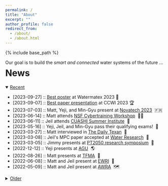 ```yaml
---
permalink: /
title: "About"
excerpt: ""
author_profile: false
redirect_from: 
  - /about/
  - /about.html
---
```


{% include base_path %}

<div style="float:left">Our goal is to build the <i>smart and connected</i> water systems of the future ... <div id="cursor"></div></div>

<div id="webgl"></div>
<script src="../lib/three.min.js"></script>
<script src="../lib/TerrainLoader.js"></script>
<script>

 "use strict";

 var scene = new THREE.Scene();
 scene.background = new THREE.Color( 0x1a202c );

 var axes = new THREE.AxesHelper(0);
 scene.add(axes);

 const ambientLight = new THREE.AmbientLight(0xffffff, 0.9);

 scene.add(ambientLight);

 var renderer = new THREE.WebGLRenderer();
 document.body.appendChild(renderer.domElement);

 var camera = new THREE.PerspectiveCamera(45, 1, 0.1, 1000);
 camera.position.set(0, -50, 50);
 camera.rotation.set(3.14 / 4, 0, 0);

 function resizeCanvasToDisplaySize() {
    const canvas = renderer.domElement;
    const width = canvas.clientWidth;
    const height = canvas.clientHeight;
    if (canvas.width !== width ||canvas.height !== height) {
        renderer.setSize(width, height, false);
        camera.aspect = width / height;
        camera.updateProjectionMatrix();
    }
 }

 var terrainLoader_0 = new THREE.TerrainLoader();
 var terrainLoader_1 = new THREE.TerrainLoader();
 terrainLoader_0.load('../files/jotunheimen_flood.bin', function(data) {

     terrainLoader_1.load('../files/jotunheimen.bin', function(data) {
         const width = 200;
         const height = 200;
         const size = width * height;
         var geometry = new THREE.PlaneGeometry(45, 45, width - 1, height - 1);
         var texture_data = new Uint8ClampedArray(size);

         for (var i = 0, l = geometry.attributes.position.count; i < l; i++) {
             geometry.attributes.position.setZ(i, data[i] / 65535 * 10);
         }

         for (var i = 0, l = size; i < l; i++) {
             texture_data[i] = (data[i] / 65535 * 255);
         }

         const texture = new THREE.DataTexture(texture_data, width, height,
                                               THREE.LuminanceFormat, THREE.UnsignedByteType,
                                               THREE.UVMapping,
                                               THREE.ClampToEdgeMapping, THREE.ClampToEdgeMapping);
         texture.flipY = true;

         var material = new THREE.MeshBasicMaterial({
             map: texture,
             wireframe: false
         });

         var plane = new THREE.Mesh(geometry, material);
         scene.add(plane);
     });

     const width = 200;
     const height = 200;
     const size = width * height;
     var geometry = new THREE.PlaneGeometry(45, 45, width - 1, height - 1);
     var texture_data = new Uint8ClampedArray(size);

     for (var i = 0, l = geometry.attributes.position.count; i < l; i++) {
         geometry.attributes.position.setZ(i, (data[i] - 200) / 65535 * 10);
     }

     var material = new THREE.MeshBasicMaterial({
         color: 0x00ffff,
         opacity: 0.4,
         transparent: true,
         wireframe: false
     });

     var plane = new THREE.Mesh(geometry, material);
     scene.add(plane);

 });

 document.getElementById('webgl').appendChild(renderer.domElement);

 function animate() {

     resizeCanvasToDisplaySize();

     if (scene.children.length > 3) {
         scene.children[2].rotation.z += 0.005;
         scene.children[3].rotation.z += 0.005;
     }
     requestAnimationFrame(animate);
     renderer.render(scene, camera);
 }

 animate();

</script>

<!-- <div class="page__col-wrap"></div> -->

<h1>News</h1>

<details open>
    <summary><u>Recent</u></summary>
     <ul>
         <li>[2023-09-27] :: <a href="https://future-water.github.io/publication/2023-09-24-state">Best poster</a> at Watermatex 2023 🥇</li>
         <li>[2023-09-07] :: <a href="https://future-water.github.io/publication/2023-09-04-state">Best paper presentation</a> at CCWI 2023 🏆</li>
         <li>[2023-07-03] :: Matt, Yeji, and Min-Gyu present at <a href="https://www.novatech2023.org/en">Novatech 2023</a> &nbsp;🇫🇷</li>
         <li>[2023-06-14] :: Matt attends <a href="https://www.linkedin.com/posts/venkatesh-merwade-255633b9_the-cybertraining-workshop-led-by-venkatesh-activity-7075566765581205504-ycIa">NSF Cybertraining Workshop</a> &nbsp;🧑‍💻</li>
         <li>[2023-06-11] :: Jeil attends <a href="https://www.cuahsi.org/summer-institute">CUASHI Summer Institute</a> &nbsp;🏫</li>
         <li>[2023-05-16] :: Yeji, Jeil, and Min-Gyu pass their qualifying exams! &nbsp;🎉</li>
         <li>[2023-03-27] :: Matt interviewed in <a href="https://thedailytexan.com/2023/03/27/ut-researchers-develop-smart-stormwater-basin-to-prevent-flooding-protect-water-quality/">The Daily Texan</a> &nbsp;🤠</li>
         <li>[2023-03-08] :: Jeil's MPC paper accepted at <a href="https://www.sciencedirect.com/science/article/pii/S0043135423002609">Water Research</a> &nbsp;📔</li>
         <li>[2023-03-05] :: Jimmy presents at <a href="https://liberalarts.utexas.edu/events/planet-texas-2050-symposium-resilience-research-in-action-3">PT2050 research symposium</a> &nbsp;🎤</li>
         <li>[2022-12-12] :: Yeji presents at <a href="https://agu2022fallmeeting-agu.ipostersessions.com/default.aspx?s=EE-07-F8-EC-79-06-9C-43-B1-81-C4-E7-B2-3B-50-DB">AGU</a> &nbsp;🌎</li>
         <li>[2022-08-26] :: Matt presents at <a href="https://www.tfma.org/mpage/2022-summit">TFMA</a> &nbsp;🌊</li>
         <li>[2022-06-08] :: Matt and Jeil present at <a href="https://www.ewricongress.org/">EWRI</a> &nbsp;🚰</li>
         <li>[2022-05-09] :: Matt and Jeil present at <a href="https://www.awra.org/AWRA/Members/Events_and_Education/Events/2022_GIS_Conference/2022_GIS_Conference.aspx">AWRA</a> &nbsp;🗺️</li>
     </ul>
</details>

<details>
    <summary><u>Older</u></summary>
     <ul>
         <li>[2022-04-13] :: Yeji presents at <a href="https://bridgingbarriers.utexas.edu/events/planet-texas-2050-research-symposium-week-resilience-action">PT2050 research symposium</a> 🎤</li>
         <li>[2022-02-11] :: Matt interviewed in <a href="https://www.estormwater.com/software/software-modeling/article/10983678/new-real-time-digital-twin-can-forecast-storm-water-overflows">Stormwater Solutions</a> 🌧️</li>
        <li>[2022-01-10] :: Matt and Jeil present at <a href="https://udm2022.org/">UDM</a> 🚰</li>
        <li>[2021-12-14] :: Matt presents at <a href="https://agu2021fallmeeting-agu.ipostersessions.com/default.aspx?s=F1-C8-0B-47-ED-CA-AA-4A-E8-4E-61-8B-E6-19-33-99">AGU</a> 🌎</li>
        <li>[2021-10-22] :: Matt presents at the <a href="https://www.jsg.utexas.edu/dgs/events/wce-seminar">WCE Seminar Series</a> &nbsp;🎤</li>
        <li>[2021-10-01] :: <a href="https://www.sciencedirect.com/science/article/pii/S1364815221001638">«Pipedream»</a> published in EMS &nbsp;📔</li>
        <li>[2021-07-21] :: Matt interviewed in <a href="https://elpasomatters.org/2021/07/21/stagnant-floodwaters-pose-public-health-problem/">El Paso Matters</a> &nbsp;🤠</li>
        <li>[2021-06-26] :: <a href="https://agupubs.onlinelibrary.wiley.com/doi/full/10.1029/2020WR029551">«Observability-based sensor placement»</a> published in WRR &nbsp;📔</li>
        <li>[2021-05-13] :: Matt presents at <a href="https://www.incose.org/">INCOSE</a> &nbsp;🚰</li>
        <li>[2021-02-09] :: <a href="https://amt.copernicus.org/articles/14/995/2021/">«Multipollutant monitors»</a> published in AMT &nbsp;📔</li>
        <li>[2021-01-21] :: Matt presents at <a href="https://cwe.engr.utexas.edu/resources/ewre-seminar/">EWRE Seminar Series</a> &nbsp;🚰</li>
    </ul>
</details>

<br>

